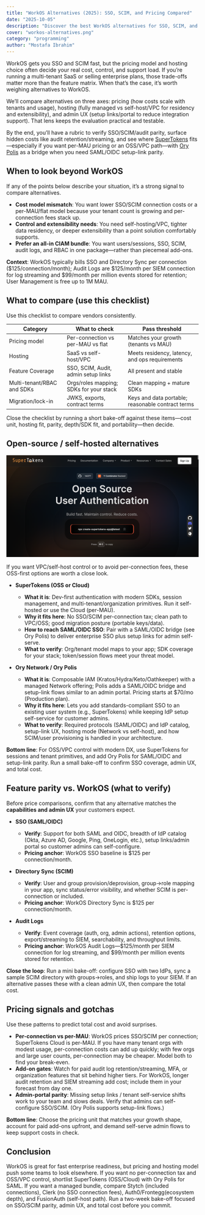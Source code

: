 ```yaml
---
title: "WorkOS Alternatives (2025): SSO, SCIM, and Pricing Compared"
date: "2025-10-05"
description: "Discover the best WorkOS alternatives for SSO, SCIM, and audit logs—open-source and managed options, pricing signals, and when SuperTokens fits."
cover: "workos-alternatives.png"
category: "programming"
author: "Mostafa Ibrahim"
---
```


WorkOS gets you SSO and SCIM fast, but the pricing model and hosting choice often decide your real cost, control, and support load. If you’re running a multi-tenant SaaS or selling enterprise plans, those trade-offs matter more than the feature matrix. When that’s the case, it’s worth weighing alternatives to WorkOS.

We’ll compare alternatives on three axes: pricing (how costs scale with tenants and usage), hosting (fully managed vs self-host/VPC for residency and extensibility), and admin UX (setup links/portal to reduce integration support). That lens keeps the evaluation practical and testable.

By the end, you’ll have a rubric to verify SSO/SCIM/audit parity, surface hidden costs like audit retention/streaming, and see where [SuperTokens](https://supertokens.com/) fits&mdash;especially if you want per-MAU pricing or an OSS/VPC path&mdash;with [Ory Polis](https://www.ory.sh/polis) as a bridge when you need SAML/OIDC setup-link parity.

## When to look beyond WorkOS

If any of the points below describe your situation, it’s a strong signal to compare alternatives.

- **Cost model mismatch**: You want lower SSO/SCIM connection costs or a per-MAU/flat model because your tenant count is growing and per-connection fees stack up.
- **Control and extensibility needs**: You need self-hosting/VPC, tighter data residency, or deeper extensibility than a point solution comfortably supports.
- **Prefer an all-in CIAM bundle**: You want users/sessions, SSO, SCIM, audit logs, and RBAC in one package&mdash;rather than piecemeal add-ons.

**Context**: WorkOS typically bills SSO and Directory Sync per connection ($125/connection/month); Audit Logs are $125/month per SIEM connection for log streaming and $99/month per million events stored for retention; User Management is free up to 1M MAU.

## What to compare (use this checklist)

Use this checklist to compare vendors consistently.

|Category|What to check|Pass threshold|
|---|---|---|
|Pricing model|Per-connection vs per-MAU vs flat|Matches your growth (tenants vs MAU)|
|Hosting|SaaS vs self-host/VPC|Meets residency, latency, and ops requirements|
|Feature Coverage|SSO, SCIM, Audit, admin setup links|All present and stable|
|Multi-tenant/RBAC and SDKs|Orgs/roles mapping; SDKs for your stack|Clean mapping + mature SDKs|
|Migration/lock-in|JWKS, exports, contract terms|Keys and data portable; reasonable contract terms|

Close the checklist by running a short bake-off against these items&mdash;cost unit, hosting fit, parity, depth/SDK fit, and portability&mdash;then decide.

## Open-source / self-hosted alternatives

![Supertokens](./Supertokens.png)

If you want VPC/self-host control or to avoid per-connection fees, these OSS-first options are worth a close look.

- **SuperTokens (OSS or Cloud)**

    - **What it is**: Dev-first authentication with modern SDKs, session management, and multi-tenant/organization primitives. Run it self-hosted or use the Cloud (per-MAU).
    - **Why it fits here**: No SSO/SCIM per-connection tax; clean path to VPC/OSS; good migration posture (portable keys/data).
    - **How to reach SAML/OIDC SSO**: Pair with a SAML/OIDC bridge (see Ory Polis) to deliver enterprise SSO plus setup links for admin self-serve.
    - **What to verify**: Org/tenant model maps to your app; SDK coverage for your stack; token/session flows meet your threat model.

- **Ory Network / Ory Polis**

    - **What it is**: Composable IAM (Kratos/Hydra/Keto/Oathkeeper) with a managed Network offering; Polis adds a SAML/OIDC bridge and setup-link flows similar to an admin portal. Pricing starts at $70/mo (Production plan).
    - **Why it fits here**: Lets you add standards-compliant SSO to an existing user system (e.g., SuperTokens) while keeping IdP setup self-service for customer admins.
    - **What to verify**: Required protocols (SAML/OIDC) and IdP catalog, setup-link UX, hosting mode (Network vs self-host), and how SCIM/user provisioning is handled in your architecture.

**Bottom line**: For OSS/VPC control with modern DX, use SuperTokens for sessions and tenant primitives, and add Ory Polis for SAML/OIDC and setup-link parity. Run a small bake-off to confirm SSO coverage, admin UX, and total cost.

## Feature parity vs. WorkOS (what to verify)

Before price comparisons, confirm that any alternative matches the **capabilities and admin UX** your customers expect.

- **SSO (SAML/OIDC)**

    - **Verify**: Support for both SAML and OIDC, breadth of IdP catalog (Okta, Azure AD, Google, Ping, OneLogin, etc.), setup links/admin portal so customer admins can self-configure.
    - **Pricing anchor**: WorkOS SSO baseline is $125 per connection/month.

- **Directory Sync (SCIM)**

    - **Verify**: User and group provision/deprovision, group→role mapping in your app, sync status/error visibility, and whether SCIM is per-connection or included.
    - **Pricing anchor**: WorkOS Directory Sync is $125 per connection/month.

- **Audit Logs**

    - **Verify**: Event coverage (auth, org, admin actions), retention options, export/streaming to SIEM, searchability, and throughput limits.
    - **Pricing anchor**: WorkOS Audit Logs&mdash;$125/month per SIEM connection for log streaming, and $99/month per million events stored for retention.

**Close the loop**: Run a mini bake-off: configure SSO with two IdPs, sync a sample SCIM directory with groups→roles, and ship logs to your SIEM. If an alternative passes these with a clean admin UX, then compare the total cost.

## Pricing signals and gotchas

Use these patterns to predict total cost and avoid surprises.

- **Per-connection vs per-MAU**: WorkOS prices SSO/SCIM per connection; SuperTokens Cloud is per-MAU. If you have many tenant orgs with modest usage, per-connection costs can add up quickly; with few orgs and large user counts, per-connection may be cheaper. Model both to find your break-even.
- **Add-on gates**: Watch for paid audit log retention/streaming, MFA, or organization features that sit behind higher tiers. For WorkOS, longer audit retention and SIEM streaming add cost; include them in your forecast from day one.
- **Admin-portal parity**: Missing setup links / tenant self-service shifts work to your team and slows deals. Verify that admins can self-configure SSO/SCIM. (Ory Polis supports setup-link flows.)

**Bottom line**: Choose the pricing unit that matches your growth shape, account for paid add-ons upfront, and demand self-serve admin flows to keep support costs in check.

## Conclusion

WorkOS is great for fast enterprise readiness, but pricing and hosting model push some teams to look elsewhere. If you want no per-connection tax and OSS/VPC control, shortlist SuperTokens (OSS/Cloud) with Ory Polis for SAML. If you want a managed bundle, compare Stytch (included connections), Clerk (no SSO connection fees), Auth0/Frontegg(ecosystem depth), and FusionAuth (self-host path). Run a two-week bake-off focused on SSO/SCIM parity, admin UX, and total cost before you commit.